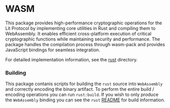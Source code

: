 # WASM

This package provides high-performance cryptographic operations for the Lit Protocol by implementing core utilities in Rust and compiling them to WebAssembly. It enables efficient cross-platform execution of critical cryptographic functions while maintaining security and performance. The package handles the compilation process through wasm-pack and provides JavaScript bindings for seamless integration.

For detailed implementation information, see the [rust](./rust/README.md) directory.

### Building

This package contanis scripts for building the `rust` source into `WebAssembly` and correctly encoding the binary artifact.
To perform the entire build / encoding operations you can run `rust:build`. If you wish to only produce the `WebAssembly` binding you can see the `rust` [README](./rust//README.md) for build information.
